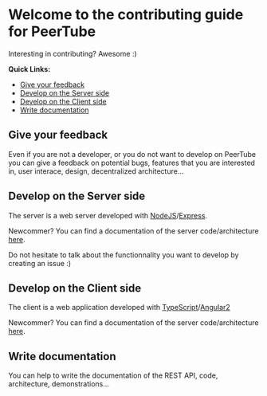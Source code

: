 # Welcome to the contributing guide for PeerTube

Interesting in contributing? Awesome :)

**Quick Links:**

  * [Give your feedback](#give-your-feedback)
  * [Develop on the Server side](#develop-on-the-server-side)
  * [Develop on the Client side](#develop-on-the-client-side)
  * [Write documentation](#write-documentation)


## Give your feedback

Even if you are not a developer, or you do not want to develop on PeerTube you
can give a feedback on potential bugs, features that you are interested in,
user interace, design, decentralized architecture...


## Develop on the Server side

The server is a web server developed with
[NodeJS](https://nodejs.org)/[Express](http://expressjs.com).

Newcommer? You can find a documentation of the server code/architecture
[here](https://github.com/Chocobozzz/PeerTube/blob/master/support/doc/server/code.md).

Do not hesitate to talk about the functionnality you want to develop by
creating an issue :)


## Develop on the Client side

The client is a web application developed with
[TypeScript](https://www.typescriptlang.org/)/[Angular2](https://angular.io/)

Newcommer? You can find a documentation of the server code/architecture
[here](https://github.com/Chocobozzz/PeerTube/blob/master/support/doc/client/code.md).


## Write documentation

You can help to write the documentation of the REST API, code, architecture,
demonstrations...
